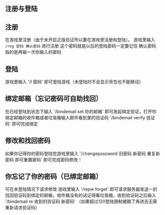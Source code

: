 ## 注册与登陆

## 注册
在游戏里注册（由于未开启正版验证所以要在游戏里注册和登陆）。
游戏里输入 `/reg 密码 确认密码` 进行注册
这个密码就是以后的登陆密码一定要记住
确认密码指的是再输一次你输入的密码

## 登陆
游戏里输入 '/l 密码' 即可登陆游戏（未登陆时不会显示背包也不能移动）

## 绑定邮箱（忘记密码可自助找回）
在已经登陆到状态下输入 '/bindemail set 你的邮箱' 即可发起绑定验证，打开你绑定邮箱的收件箱或者垃圾箱输入邮件看到里的验证码 '/bindemail verify 验证码' 即可完成绑定

## 修改和找回密码
如果你记得你的密码登陆完游戏里输入 '/changepassword 旧密码 新密码 重复新密码 即可重置密码' 即可完成密码修改！

## 你忘记了你的密码（已绑定邮箱）
可在未登陆情况下请求修改
游戏里输入 '/repw forget' 即可请求服务器发送一封找回验证码到绑定的邮箱，收件箱没有的话记得看垃圾箱，收到验证码之后输入 '/bindemail re 收到的验证码 新密码' （如果超过120登陆限制被踢了再进去无需重新请求验证码）